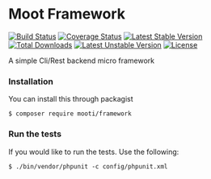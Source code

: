 # Moot Framework

[![Build Status](https://travis-ci.org/mooti/framework.svg?branch=master)](https://travis-ci.org/mooti/framework)
[![Coverage Status](https://coveralls.io/repos/github/mooti/framework/badge.svg?branch=master)](https://coveralls.io/github/mooti/framework?branch=master)
[![Latest Stable Version](https://poser.pugx.org/mooti/framework/v/stable)](https://packagist.org/packages/mooti/framework)
[![Total Downloads](https://poser.pugx.org/mooti/framework/downloads)](https://packagist.org/packages/mooti/framework)
[![Latest Unstable Version](https://poser.pugx.org/mooti/framework/v/unstable)](https://packagist.org/packages/mooti/framework)
[![License](https://poser.pugx.org/mooti/framework/license)](https://packagist.org/packages/mooti/framework)

A simple Cli/Rest backend micro framework

### Installation

You can install this through packagist

```
$ composer require mooti/framework
```

### Run the tests

If you would like to run the tests. Use the following:

```
$ ./bin/vendor/phpunit -c config/phpunit.xml
```